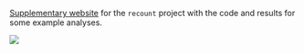 [Supplementary website](http://leekgroup.github.io/recount-analyses/) for the `recount` project with the code and results for some example analyses.

<a href="https://jhubiostatistics.shinyapps.io/recount/"><img src="https://raw.githubusercontent.com/leekgroup/recount-website/master/website/recount.png" align="center"></a>


